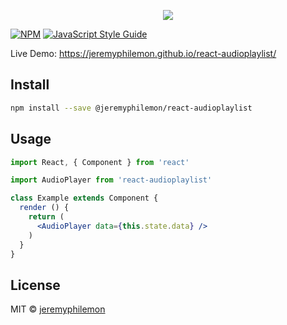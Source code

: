 <p align="center">
<img src="https://lh3.googleusercontent.com/BvGQZvMJDKshAsAYpWB1F0xCVsJ8cscD-bP86QTso9UEn3QNyZuYlQFs7IzMBZiTUoUq_oep0ZXmdpEMkhbRTpI5s93JNUHn=s2560">
</p>

[![NPM](https://img.shields.io/npm/v/@jeremyphilemon/react-audioplaylist.svg)](https://www.npmjs.com/package/@jeremyphilemon/react-audioplaylist) [![JavaScript Style Guide](https://img.shields.io/badge/code_style-standard-brightgreen.svg)](https://standardjs.com)

Live Demo: https://jeremyphilemon.github.io/react-audioplaylist/
## Install

```bash
npm install --save @jeremyphilemon/react-audioplaylist
```

## Usage

```jsx
import React, { Component } from 'react'

import AudioPlayer from 'react-audioplaylist'

class Example extends Component {
  render () {
    return (
      <AudioPlayer data={this.state.data} />
    )
  }
}
```

## License

MIT © [jeremyphilemon](https://github.com/jeremyphilemon)

